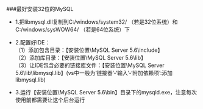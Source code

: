 ###最好安装32位的MySQL
*  1.把libmysql.dll复制到C:/windows/system32/  （若是32位系统）和C:/windows/sysWOW64/  （若是64位系统）下

*  2.配置好IDE：<br/>
（1）添加包含目录：【安装位置\MySQL Server 5.6\include】<br/>
（2）添加库目录：【安装位置\MySQL Server 5.6\lib】<br/>
（3）让IDE包含必要的链接库文件：【安装位置\MySQL Server 5.6\lib\libmysql.lib】(vs中一般为‘链接器’-‘输入’-‘附加依赖项’:添加libmysql.lib)

*  3.运行【安装位置\MySQL Server 5.6\bin】目录下的mysqld.exe，注意每次使用前都需要让这个后台运行
